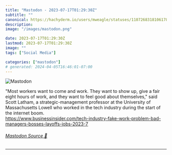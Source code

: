 ```yaml
---
title: "Mastodon - 2023-07-17T01:29:30Z"
subtitle: ""
canonical: https://hachyderm.io/users/mweagle/statuses/110726831810617879
description:
image: "/images/mastodon.png"

date: 2023-07-17T01:29:30Z
lastmod: 2023-07-17T01:29:30Z
image: ""
tags: ["Social Media"]

categories: ["mastodon"]
# generated: 2024-04-05T16:46:01-07:00
---
```

![Mastodon](/images/mastodon.png)

<p>&quot;Most workers want to come and work. They want to show up, give a fair eight hours of work, and they want to feel good about themselves,&quot; said Scott Latham, a strategic-management professor at the University of Massachusetts Lowell who worked in the tech industry during the start of the internet boom. <br /><a href="https://www.businessinsider.com/tech-industry-fake-work-problem-bad-managers-bosses-layoffs-jobs-2023-7" target="_blank" rel="nofollow noopener noreferrer" translate="no"><span class="invisible">https://www.</span><span class="ellipsis">businessinsider.com/tech-indus</span><span class="invisible">try-fake-work-problem-bad-managers-bosses-layoffs-jobs-2023-7</span></a></p>


###### [Mastodon Source 🐘](https://hachyderm.io/@mweagle/110726831810617879)

___
